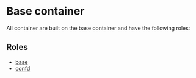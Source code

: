 # Base container

All container are built on the base container and have the following roles:

## Roles

- [base](https://github.com/dlip/monkeywrench/blob/master/roles/base/README.md)
- [confd](https://github.com/dlip/monkeywrench/blob/master/roles/base/README.md)

